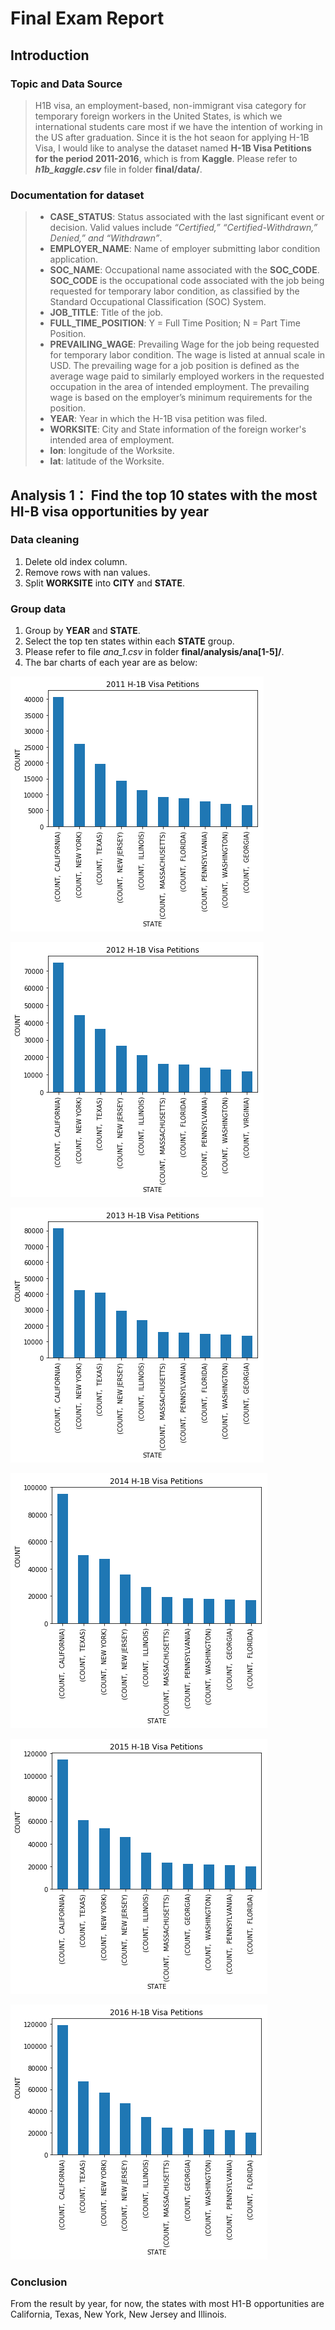 # Final Exam Report
## Introduction
### Topic and Data Source
> H1B visa, an employment-based, non-immigrant visa category for temporary foreign workers in the United States, is which we international students care most if we have the intention of working in the US after graduation. Since it is the hot seaon for applying H-1B Visa, I would like to analyse the dataset named **H-1B Visa Petitions for the period 2011-2016**, which is from **Kaggle**. Please refer to **_h1b_kaggle.csv_** file in folder **final/data/**.

### Documentation for dataset
> * **CASE_STATUS**: Status associated with the last significant event or decision. Valid values include _“Certified,” “Certified-Withdrawn,” Denied,” and “Withdrawn”_.
> * **EMPLOYER_NAME**: Name of employer submitting labor condition application.
> * **SOC_NAME**: Occupational name associated with the **SOC_CODE**. **SOC_CODE** is the occupational code associated with the job being requested for temporary labor condition, as classified by the Standard Occupational Classification (SOC) System.
> * **JOB_TITLE**: Title of the job.
> * **FULL_TIME_POSITION**: Y = Full Time Position; N = Part Time Position.
> * **PREVAILING_WAGE**: Prevailing Wage for the job being requested for temporary labor condition. The wage is listed at annual scale in USD. The prevailing wage for a job position is defined as the average wage paid to similarly employed workers in the requested occupation in the area of intended employment. The prevailing wage is based on the employer’s minimum requirements for the position.
> * **YEAR**: Year in which the H-1B visa petition was filed.
> * **WORKSITE**: City and State information of the foreign worker's intended area of employment.
> * **lon**: longitude of the Worksite.
> * **lat**: latitude of the Worksite.

## Analysis 1： Find the top 10 states with the most HI-B visa opportunities by year
### Data cleaning
1. Delete old index column.
2. Remove rows with nan values.
3. Split **WORKSITE** into **CITY** and **STATE**.

### Group data 
1. Group by **YEAR** and **STATE**.
2. Select the top ten states within each **STATE** group.
3. Please refer to file _ana\_1.csv_ in folder **final/analysis/ana[1-5]/**.
4. The bar charts of each year are as below:

 !['data2011'](/final/analysis/ana_[1-5]/ana_1_2011.png)
 
 !['data2012'](/final/analysis/ana_[1-5]/ana_1_2012.png)
 
 !['data2013'](/final/analysis/ana_[1-5]/ana_1_2013.png)
 
 !['data2014'](/final/analysis/ana_[1-5]/ana_1_2014.png)
 
 !['data2015'](/final/analysis/ana_[1-5]/ana_1_2015.png)
 
 !['data2016'](/final/analysis/ana_[1-5]/ana_1_2016.png)
 
### Conclusion
From the result by year, for now, the states with most H1-B opportunities are California, Texas, New York, New Jersey and Illinois.
